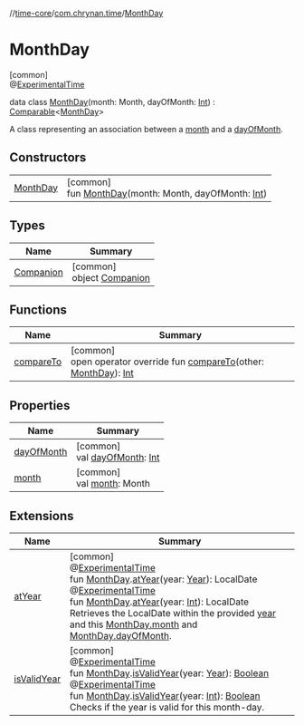 //[time-core](../../../index.md)/[com.chrynan.time](../index.md)/[MonthDay](index.md)

# MonthDay

[common]\
@[ExperimentalTime](https://kotlinlang.org/api/latest/jvm/stdlib/kotlin.time/-experimental-time/index.html)

data class [MonthDay](index.md)(month: Month, dayOfMonth: [Int](https://kotlinlang.org/api/latest/jvm/stdlib/kotlin/-int/index.html)) : [Comparable](https://kotlinlang.org/api/latest/jvm/stdlib/kotlin/-comparable/index.html)&lt;[MonthDay](index.md)&gt; 

A class representing an association between a [month](month.md) and a [dayOfMonth](day-of-month.md).

## Constructors

| | |
|---|---|
| [MonthDay](-month-day.md) | [common]<br>fun [MonthDay](-month-day.md)(month: Month, dayOfMonth: [Int](https://kotlinlang.org/api/latest/jvm/stdlib/kotlin/-int/index.html)) |

## Types

| Name | Summary |
|---|---|
| [Companion](-companion/index.md) | [common]<br>object [Companion](-companion/index.md) |

## Functions

| Name | Summary |
|---|---|
| [compareTo](compare-to.md) | [common]<br>open operator override fun [compareTo](compare-to.md)(other: [MonthDay](index.md)): [Int](https://kotlinlang.org/api/latest/jvm/stdlib/kotlin/-int/index.html) |

## Properties

| Name | Summary |
|---|---|
| [dayOfMonth](day-of-month.md) | [common]<br>val [dayOfMonth](day-of-month.md): [Int](https://kotlinlang.org/api/latest/jvm/stdlib/kotlin/-int/index.html) |
| [month](month.md) | [common]<br>val [month](month.md): Month |

## Extensions

| Name | Summary |
|---|---|
| [atYear](../at-year.md) | [common]<br>@[ExperimentalTime](https://kotlinlang.org/api/latest/jvm/stdlib/kotlin.time/-experimental-time/index.html)<br>fun [MonthDay](index.md).[atYear](../at-year.md)(year: [Year](../-year/index.md)): LocalDate<br>@[ExperimentalTime](https://kotlinlang.org/api/latest/jvm/stdlib/kotlin.time/-experimental-time/index.html)<br>fun [MonthDay](index.md).[atYear](../at-year.md)(year: [Int](https://kotlinlang.org/api/latest/jvm/stdlib/kotlin/-int/index.html)): LocalDate<br>Retrieves the LocalDate within the provided [year](../at-year.md) and this [MonthDay.month](month.md) and [MonthDay.dayOfMonth](day-of-month.md). |
| [isValidYear](../is-valid-year.md) | [common]<br>@[ExperimentalTime](https://kotlinlang.org/api/latest/jvm/stdlib/kotlin.time/-experimental-time/index.html)<br>fun [MonthDay](index.md).[isValidYear](../is-valid-year.md)(year: [Year](../-year/index.md)): [Boolean](https://kotlinlang.org/api/latest/jvm/stdlib/kotlin/-boolean/index.html)<br>@[ExperimentalTime](https://kotlinlang.org/api/latest/jvm/stdlib/kotlin.time/-experimental-time/index.html)<br>fun [MonthDay](index.md).[isValidYear](../is-valid-year.md)(year: [Int](https://kotlinlang.org/api/latest/jvm/stdlib/kotlin/-int/index.html)): [Boolean](https://kotlinlang.org/api/latest/jvm/stdlib/kotlin/-boolean/index.html)<br>Checks if the year is valid for this month-day. |

